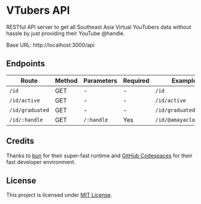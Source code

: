 # VTubers API

RESTful API server to get all Southeast Asia Virtual YouTubers data without hassle by just providing their YouTube @handle.

Base URL: http://localhost:3000/api

## Endpoints

| Route           | Method | Parameters | Required | Examples               | Region |
| --------------- | ------ | ---------- | -------- | ---------------------- | ------ |
| `/id`           | GET    | -          | -        | `/id`                  | 🇮🇩     |
| `/id/active`    | GET    | -          | -        | `/id/active`           | 🇮🇩     |
| `/id/graduated` | GET    | -          | -        | `/id/graduated`        | 🇮🇩     |
| `/id/:handle`   | GET    | `/:handle` | Yes      | `/id/@amayaclorentine` | 🇮🇩     |

## Credits

Thanks to [bun](https://bun.sh) for their super-fast runtime and [GitHub Codespaces](https://github.com/codespaces) for their fast developer environment.

## License

This project is licensed under [MIT License](?tab=MIT-1-ov-file).
